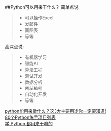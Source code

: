 ##Python可以用来干什么？
简单点说:  
>* 可以操作Excel
>* 发邮件
>* 画图表
>* 等等  

高深点说:
>* 有机器学习
>* 智能AI
>* 算法工程
>* 测试开发
>* 数据分析
>* 网站编程
>* 自动化开发
>* 等等


[python能用来做什么？这3大主要用途你一定要知道!](https://www.cnblogs.com/shenge1106/p/9309820.html)  
[80个Python练手项目列表](https://www.lanqiao.cn/questions/102676/?utm_source=baidu&utm_medium=cpc&utm_campaign=python&utm_term=keywords
)  
[学 Python 都用来干嘛的 ](https://www.zhihu.com/question/34098079)